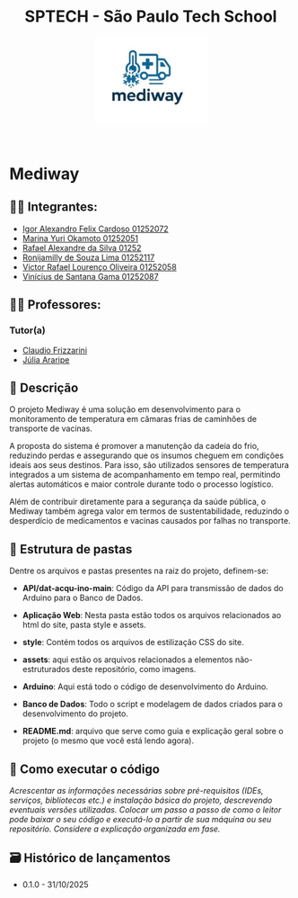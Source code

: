 <h1 align="center"> SPTECH - São Paulo Tech School</h1>

<p align="center">
<a href= "https://sptech.school/"><img src="Aplicação Web/public/assets/imagens/logo2.PNG" alt="SPTECH - São Paulo Tech School" border="0" width=40% height=40%></a>
</p>

<br>

# Mediway

## 👨‍🎓 Integrantes: 
- <a href="https://www.linkedin.com/in/igor-felix-26ab13191/">Igor Alexandro Felix Cardoso 01252072</a>
- <a href="https://www.linkedin.com/in/marina-yuri-okamoto-6472b737b/">Marina Yuri Okamoto 01252051</a>
- <a href="www.linkedin.com/in/rafael-alexandre-848a61299">Rafael Alexandre da Silva 01252</a> 
- <a href="https://www.linkedin.com/in/jamilly-lima-872895252/">Ronijamilly de Souza Lima 01252117</a> 
- <a href="https://www.linkedin.com/company/inova-fusca">Victor Rafael Lourenço Oliveira 01252058</a>
- <a href="https://www.linkedin.com/in/vinigama/">Vinícius de Santana Gama 01252087</a>

## 👩‍🏫 Professores:
### Tutor(a) 
- <a href="https://www.linkedin.com/in/claudio-frizzarini/">Claudio Frizzarini</a>
- <a href="https://www.linkedin.com/in/j%C3%BAlia-araripe-0b761121a/">Júlia Araripe</a>


## 📜 Descrição

O projeto Mediway é uma solução em desenvolvimento para o monitoramento de temperatura em câmaras frias de caminhões de transporte de vacinas. 

A proposta do sistema é promover a manutenção da cadeia do frio, reduzindo perdas e assegurando que os insumos cheguem em condições ideais aos seus destinos. Para isso, são utilizados sensores de temperatura integrados a um sistema de acompanhamento em tempo real, permitindo alertas automáticos e maior controle durante todo o processo logístico.

Além de contribuir diretamente para a segurança da saúde pública, o Mediway também agrega valor em termos de sustentabilidade, reduzindo o desperdício de medicamentos e vacinas causados por falhas no transporte.


## 📁 Estrutura de pastas

Dentre os arquivos e pastas presentes na raiz do projeto, definem-se:

- <b>API/dat-acqu-ino-main</b>: Código da API para transmissão de dados do Arduino para o Banco de Dados.

- <b>Aplicação Web</b>: Nesta pasta estão todos os arquivos relacionados ao html do site, pasta style e assets.

- <b>style</b>: Contém todos os arquivos de estilização CSS do site.

- <b>assets</b>: aqui estão os arquivos relacionados a elementos não-estruturados deste repositório, como imagens.

- <b>Arduino</b>: Aqui está todo o código de desenvolvimento do Arduino.

- <b>Banco de Dados</b>: Todo o script e modelagem de dados criados para o desenvolvimento do projeto.

- <b>README.md</b>: arquivo que serve como guia e explicação geral sobre o projeto (o mesmo que você está lendo agora).

## 🔧 Como executar o código

*Acrescentar as informações necessárias sobre pré-requisitos (IDEs, serviços, bibliotecas etc.) e instalação básica do projeto, descrevendo eventuais versões utilizadas. Colocar um passo a passo de como o leitor pode baixar o seu código e executá-lo a partir de sua máquina ou seu repositório. Considere a explicação organizada em fase.*


## 🗃 Histórico de lançamentos

* 0.1.0 - 31/10/2025
    















